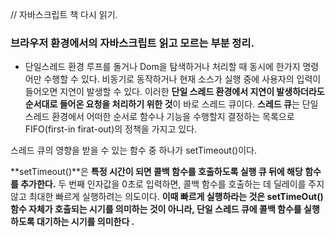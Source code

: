 // 자바스크립트 책 다시 읽기.

### 브라우저 환경에서의 자바스크립트 읽고 모르는 부분 정리.

- 단일스레드 환경
루프를 돌거나 Dom을 탐색하거나 처리할 때 동시에 한가지 명령어만 수행할 수 있다. 
비동기로 동작하거나 현재 소스가 실행 중에 사용자의 입력이 들어오면 지연이 발생할 수 있다. 이러한 **단일 스레드 환경에서 지연이 발생하더라도 순서대로 들어온 요청을 처리하기 위한 것**이 바로 스레드 큐이다.
**스레드 큐**는 단일 스레드 환경에서 어떠한 순서로 함수나 기능을 수행할지 결정하는 목록으로 FIFO(first-in firat-out)의 정책을 가지고 있다.

스레드 큐의 영향을 받을 수 있는 함수 중 하나가 setTimeout()이다.

**setTimeout()**은 **특정 시간이 되면 콜백 함수를 호출하도록 실행 큐 뒤에 해당 함수를 추가한다.**
두 번째 인자값을 0초로 입력하면, 콜백 함수를 호출하는 데 딜레이를 주지 않고 최대한 빠르게 실행하려는 의도이다. **이때 빠르게 실행하라는 것은 setTimeOut() 함수 자체가 호출되는 시기를 의미하는 것이 아니라, 단일 스레드 큐에 콜백 함수를 실행 하도록 대기하는 시기를 의미한다 .**
